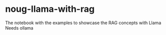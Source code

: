 # noug-llama-with-rag
The notebook with the examples to showcase the RAG concepts with Llama
Needs ollama
